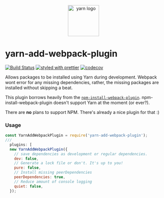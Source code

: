 <div align="center">
<img src="http://i.magaimg.net/img/z3q.png" alt="yarn logo" height="100"/>
</div>

# yarn-add-webpack-plugin

[![Build Status](https://travis-ci.org/strues/yarn-add-webpack-plugin.svg?branch=master)](https://travis-ci.org/strues/yarn-add-webpack-plugin) [![styled with prettier](https://img.shields.io/badge/styled_with-prettier-ff69b4.svg)](https://github.com/prettier/prettier) [![codecov](https://codecov.io/gh/strues/yarn-add-webpack-plugin/branch/master/graph/badge.svg)](https://codecov.io/gh/strues/yarn-add-webpack-plugin)

Allows packages to be installed using Yarn during development. Webpack wont error for any missing dependencies, rather, the missing packages are installed without skipping a beat.


This plugin borrows heavily from the [`npm-install-webpack-plugin`](https://github.com/webpack-contrib/npm-install-webpack-plugin). npm-install-webpack-plugin doesn't support Yarn at the moment (or ever?).

There are **no** plans to support NPM. There's already a nice plugin for that :)



### Usage

```javascript
const YarnAddWebpackPlugin = require('yarn-add-webpack-plugin');
///
  plugins: [
  new YarnAddWebpackPlugin({
    // save dependencies as development or regular dependencies.
    dev: false,
    // Generate a lock file or don't. It's up to you!
    pure: false,
    // Install missing peerDependencies
    peerDependencies: true,
    // Reduce amount of console logging
    quiet: false,
  });
```
